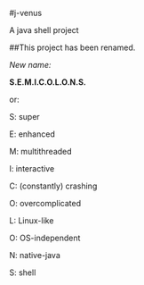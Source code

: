 #j-venus

A java shell project

##This project has been renamed.

*New name:*

**S.E.M.I.C.O.L.O.N.S.**

or:

S: super

E: enhanced

M: multithreaded

I: interactive

C: (constantly) crashing

O: overcomplicated

L: Linux-like

O: OS-independent

N: native-java

S: shell
